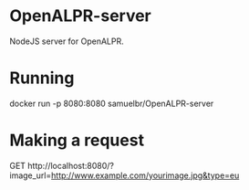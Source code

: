 # OpenALPR-server
NodeJS server for OpenALPR.

# Running
docker run -p 8080:8080 samuelbr/OpenALPR-server

# Making a request
GET http://localhost:8080/?image_url=http://www.example.com/yourimage.jpg&type=eu